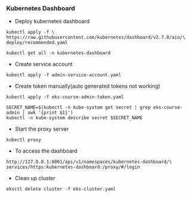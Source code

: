 ### Kubernetes Dashboard

+ Deploy kubernetes dashboard
```
kubectl apply -f \
https://raw.githubusercontent.com/kubernetes/dashboard/v2.7.0/aio/\
deploy/recommended.yaml

kubectl get all -n kubernetes-dashboard
```

+ Create service account
```
kubectl apply -f admin-service-account.yaml
```

+ Create token manually(auto generated tokens not working)
```
kubectl apply -f eks-course-admin-token.yaml

SECRET_NAME=$(kubectl -n kube-system get secret | grep eks-course-admin | awk '{print $1}')
kubectl -n kube-system describe secret $SECRET_NAME
```

+ Start the proxy server
```
kubectl proxy
```

+ To access the dashboard
```
http://127.0.0.1:8001/api/v1/namespaces/kubernetes-dashboard/\
services/https:kubernetes-dashboard:/proxy/#/login
```

+ Clean up cluster
```
eksctl delete cluster -f eks-cluster.yaml
```